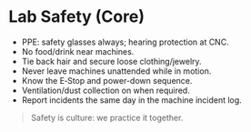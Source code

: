 # Lab Safety (Core)

- PPE: safety glasses always; hearing protection at CNC.
- No food/drink near machines.
- Tie back hair and secure loose clothing/jewelry.
- Never leave machines unattended while in motion.
- Know the E‑Stop and power-down sequence.
- Ventilation/dust collection on when required.
- Report incidents the same day in the machine incident log.

> Safety is culture: we practice it together.

